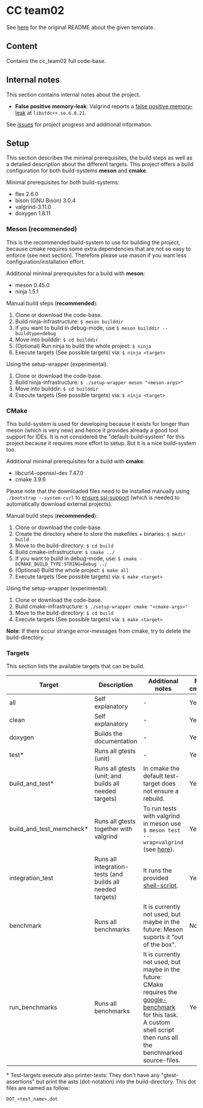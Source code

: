 # CC team02

See [here](README_original.md) for the original README about the given template.

## Content

Contains the cc_team02 full code-base.


## Internal notes

This section contains internal notes about the project.

- **False positive memory-leak**: Valgrind reports a [false positive memory-leak](https://bugs.debian.org/cgi-bin/bugreport.cgi?bug=802778) at `libstdc++.so.6.0.21`.

See [issues](https://github.com/YusufIpek/CompilerConstruction/issues) for project progress and additional information.

## Setup

This section describes the minimal prerequisites, the build steps as well as a detailed description about the different targets. This project offers a build configuration for both build-systems **meson** and **cmake**.

Minimal prerequisites for both build-systems:

- flex 2.6.0
- bison (GNU Bison) 3.0.4
- valgrind-3.11.0
- doxygen 1.8.11

### Meson (recommended)

This is the recommended build-system to use for building the project, because cmake requires some extra dependencies that are not so easy to enforce (see next section). Therefore please use mason if you want less configuration/installation effort.

Additional minimal prerequisites for a build with **meson**:

- meson 0.45.0
- ninja 1.5.1  

Manual build steps (**recommended**):

1. Clone or download the code-base.
2. Build ninja-infrastructure: `$ meson builddir`
3. If you want to build in debug-mode, use `$ meson builddir --buildtype=debug`
4. Move into builddir: `$ cd builddir`
5. (Optional) Run ninja to build the whole project: `$ ninja`
6. Execute targets (See possible targets) via: `$ ninja <target>`

Using the setup-wrapper (experimental):

1. Clone or download the code-base.
2. Build ninja-infrastructure: `$ ./setup-wrapper meson "<meson-args>"`
3. Move into builddir: `$ cd builddir`
4. Execute targets (See possible targets) via: `$ ninja <target>`

### CMake

This build-system is used for developing because it exists for longer than meson (which is very new) and hence it provides already a good tool support for IDEs. It is not considered the "default-build-system" for this project because it requires more effort to setup. But it is a nice build-system too.

Additional minimal prerequisites for a build with **cmake**:

- libcurl4-openssl-dev 7.47.0
- cmake 3.9.6

Please note that the downloaded files need to be installed manually using `./bootstrap --system-curl` to [ensure ssl-support](https://stackoverflow.com/questions/29816529/unsupported-protocol-while-download-tar-gz-package) (which is needed to automatically download external projects).

Manual build steps (**recommended**):

1. Clone or download the code-base.
2. Create the directory where to store the makefiles + binaries: `$ mkdir build`
3. Move to the build-directory: `$ cd build`
4. Build cmake-infrastructure: `$ cmake ../`
5. If you want to build in debug-mode, use: `$ cmake -DCMAKE_BUILD_TYPE:STRING=Debug ../`
6. (Optional) Build the whole project: `$ make all`
7. Execute targets (See possible targets) via: `$ make <target>`

Using the setup-wrapper (experimental):

1. Clone or download the code-base.
2. Build cmake-infrastructure: `$ ./setup-wrapper cmake "<cmake-args>"`
3. Move to the build-directory: `$ cd build`
4. Execute targets (See possible targets) via: `$ make <target>`

**Note**: If there occur strange error-messages from cmake, try to delete the build-directory.

### Targets

This section lists the available targets that can be build.

| Target        | Description	| Additional notes  | For cmake | For meson|
| ------------- |-------------	|------------------	|---------------|-------|
| all			| Self explanatory | -	| Yes | Yes |
| clean			| Self explanatory      |   -			|  Yes 	|   Yes |
| doxygen		| Builds the documentation      |    - 			|  Yes 	|    Yes |
| test\*			| Runs all gtests (unit)	| - | Yes |  Yes |
| build\_and\_test\* | Runs all gtests (unit; and builds all needed targets) | In cmake the default test-target does not ensure a rebuild. |  Yes  | No |
| build\_and\_test_memcheck\* | Runs all gtests together with valgrind | To run tests with valgrind in meson use `$ meson test --wrap=valgrind` (see [here](https://github.com/mesonbuild/meson/blob/master/docs/markdown/Unit-tests.md)). |  Yes  | No |
| integration\_test | Runs all integration-tests (and builds all needed targets) | It runs the provided [shell-script](https://github.com/W4RH4WK/mCc/blob/master/test/integration). | Yes  | Yes |
| benchmark		| Runs all benchmarks	| It is currently not used, but maybe in the future: Meson suports it "out of the box". | No | Yes |
| run\_benchmarks | Runs all benchmarks | It is currently not used, but maybe in the future: CMake requires the [google-benchmark](https://github.com/google/benchmark) for this task. A custom shell script then runs all the benchmarked source-files. | Yes  | No |

\* Test-targets execute also printer-tests: They don't have any "gtest-assertions" but print the asts (dot-notation) into the build-directory. This dot files are named as follow:


`DOT_<test_name>.dot`